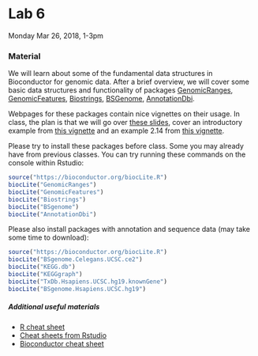 # Lab 6

Monday Mar 26, 2018, 1-3pm

### Material
We will learn about some of the fundamental data structures in Bioconductor for genomic data. After a brief overview, we will cover some basic data structures and functionality of packages [GenomicRanges](https://bioconductor.org/packages/release/bioc/html/GenomicRanges.html), [GenomicFeatures](https://bioconductor.org/packages/release/bioc/html/GenomicFeatures.html), [Biostrings](https://bioconductor.org/packages/release/bioc/html/Biostrings.html), [BSGenome](https://bioconductor.org/packages/release/bioc/html/BSgenome.html), [AnnotationDbi](https://bioconductor.org/packages/release/bioc/html/AnnotationDbi.html).

Webpages for these packages contain nice vignettes on their usage. In class, the plan is that we will go over [these slides](https://bioconductor.org/packages/release/bioc/vignettes/GenomicRanges/inst/doc/GRanges_and_GRangesList_slides.pdf), cover an introductory example from [this vignette](https://bioconductor.org/packages/release/bioc/vignettes/BSgenome/inst/doc/GenomeSearching.pdf) and an example 2.14 from [this vignette](https://bioconductor.org/packages/release/bioc/vignettes/GenomicRanges/inst/doc/GenomicRangesHOWTOs.pdf).
	
Please try to install these packages before class. Some you may already have from previous classes. You can try running these commands on the console within Rstudio:

```R
source("https://bioconductor.org/biocLite.R")
biocLite("GenomicRanges")
biocLite("GenomicFeatures")
biocLite("Biostrings")
biocLite("BSgenome")
biocLite("AnnotationDbi")
```

Please also install packages with annotation and sequence data (may take some time to download):

```R
source("https://bioconductor.org/biocLite.R")
biocLite("BSgenome.Celegans.UCSC.ce2")
biocLite("KEGG.db")
biocLite("KEGGgraph")
biocLite("TxDb.Hsapiens.UCSC.hg19.knownGene")
biocLite("BSgenome.Hsapiens.UCSC.hg19")
```


##### Additional useful materials

- [R cheat sheet](https://cran.r-project.org/doc/contrib/Short-refcard.pdf)
- [Cheat sheets from Rstudio](https://www.rstudio.com/resources/cheatsheets/)
- [Bioconductor cheat sheet](https://github.com/mikelove/bioc-refcard)
